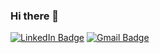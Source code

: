 ### Hi there 👋

<!--
**felipe-de-castro/felipe-de-castro** is a ✨ _special_ ✨ repository because its `README.md` (this file) appears on your GitHub profile.

Here are some ideas to get you started:

- 🔭 I’m currently working on ...
- 🌱 I’m currently learning ...
- 👯 I’m looking to collaborate on ...
- 🤔 I’m looking for help with ...
- 💬 Ask me about ...
- 📫 How to reach me: ...
- 😄 Pronouns: ...
- ⚡ Fun fact: ...
-->
 [![LinkedIn Badge](https://img.shields.io/badge/LinkedIn-blue?style=for-the-badge&logo=linkedin&logoColor=white)](https://www.linkedin.com/in/lfelipedecastro/)
 [![Gmail Badge](https://img.shields.io/badge/Gmail-D14836?style=for-the-badge&logo=gmail&logoColor=white)](mailto:felipe.de.castro.88@gmail.com)
